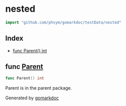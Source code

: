 <!-- Code generated by gomarkdoc. DO NOT EDIT -->

# nested

```go
import "github.com/phsym/gomarkdoc/testData/nested"
```

## Index

- [func Parent() int](<#func-parent>)


## func [Parent](<https://github.com/phsym/gomarkdoc/blob/master/testData/nested/parent.go#L4>)

```go
func Parent() int
```

Parent is in the parent package.



Generated by [gomarkdoc](<https://github.com/phsym/gomarkdoc>)
